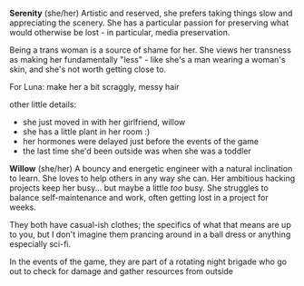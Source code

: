 **Serenity** (she/her)
Artistic and reserved, she prefers taking things slow and appreciating the scenery.
She has a particular passion for preserving what would otherwise be lost - in particular, media preservation.

Being a trans woman is a source of shame for her. She views her transness as making her fundamentally "less" -  like she's a man wearing a woman's skin, and she's not worth getting close to.

For Luna: make her a bit scraggly, messy hair

other little details:
* she just moved in with her girlfriend, willow
* she has a little plant in her room :)
* her hormones were delayed just before the events of the game
* the last time she'd been outside was when she was a toddler

**Willow** (she/her)
A bouncy and energetic engineer with a natural inclination to learn. She loves to help others in any way she can.
Her ambitious hacking projects keep her busy... but maybe a little *too* busy. She struggles to balance self-maintenance and work, often getting lost in a project for weeks.

They both have casual-ish clothes; the specifics of what that means are up to you, but I don't imagine them prancing around in a ball dress or anything especially sci-fi.

In the events of the game, they are part of a rotating night brigade who go out to check for damage and gather resources from outside
